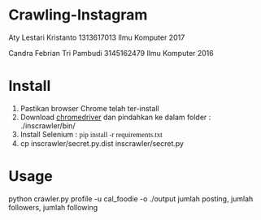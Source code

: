 # Crawling-Instagram

Aty Lestari Kristanto         1313617013    Ilmu Komputer 2017

Candra Febrian Tri Pambudi    3145162479    Ilmu Komputer 2016


# Install

1. Pastikan browser Chrome telah ter-install
2. Download <a href="https://sites.google.com/a/chromium.org/chromedriver/">chromedriver</a> dan pindahkan ke dalam folder : ./inscrawler/bin/
3. Install Selenium : <span style="font-family: times new roman;"> pip install -r requirements.txt </span>
4. cp inscrawler/secret.py.dist inscrawler/secret.py


# Usage
python crawler.py profile -u cal_foodie -o ./output
jumlah posting, jumlah followers, jumlah following

